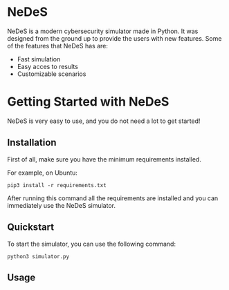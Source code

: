 NeDeS
==========================

NeDeS is a modern cybersecurity simulator made in Python. It
was designed from the ground up to provide the users with new features.
Some of the features that NeDeS has are:

-   Fast simulation
-   Easy acces to results
-   Customizable scenarios

Getting Started with NeDeS
===============================

NeDeS is very easy to use, and you do not need a lot to get
started!

Installation
------------

First of all, make sure you have the minimum requirements installed.

For example, on Ubuntu:

``` {.bash}
pip3 install -r requirements.txt
```

After running this command all the requirements are installed and you can
immediately use the NeDeS simulator.

Quickstart
----------

To start the simulator, you can use the
following command:

``` {.bash}
python3 simulator.py
```

Usage
-----
